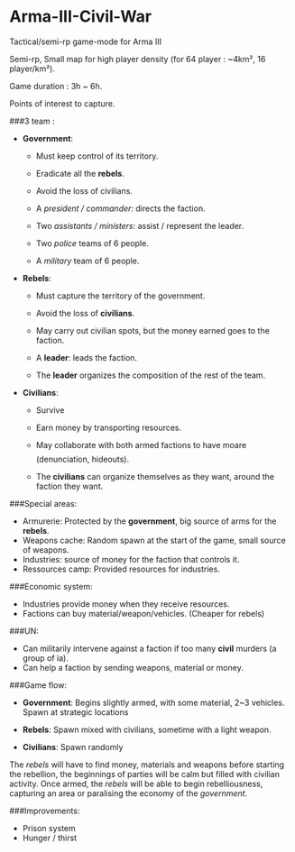 # Arma-III-Civil-War
Tactical/semi-rp game-mode for Arma III

Semi-rp, Small map for high player density (for 64 player : ~4km², 16 player/km²).

Game duration : 3h ~ 6h.

Points of interest to capture.

###3 team : 
  - __Government__:
  
    * Must keep control of its territory.
    * Eradicate all the __rebels__.
    * Avoid the loss of civilians.

    * A _president / commander_: directs the faction.
    * Two _assistants / ministers_: assist / represent the leader.
    * Two _police_ teams of 6 people.
    * A _military_ team of 6 people.
    
  - __Rebels__: 
  
    * Must capture the territory of the government.
    * Avoid the loss of __civilians__.
    * May carry out civilian spots, but the money earned goes to the faction.

    * A __leader__: leads the faction.
    * The __leader__ organizes the composition of the rest of the team.

  - __Civilians__:
  
    * Survive
    * Earn money by transporting resources.
    * May collaborate with both armed factions to have moare $$ $$ (denunciation, hideouts).

    * The __civilians__ can organize themselves as they want, around the faction they want.

###Special areas:

  * Armurerie: Protected by the __government__, big source of arms for the __rebels__.
  * Weapons cache: Random spawn at the start of the game, small source of weapons.
  * Industries: source of money for the faction that controls it.
  * Ressources camp: Provided resources for industries.

###Economic system: 

  * Industries provide money when they receive resources.
  * Factions can buy material/weapon/vehicles. (Cheaper for rebels)

###UN:
  * Can militarily intervene against a faction if too many __civil__ murders (a group of ia).
  * Can help a faction by sending weapons, material or money.

###Game flow:

  * __Government__: 
    Begins slightly armed, with some material, 2~3 vehicles.
    Spawn at strategic locations

  * __Rebels__: Spawn mixed with civilians, sometime with a light weapon.

  * __Civilians__: Spawn randomly

  The _rebels_ will have to find money, materials and weapons before starting the rebellion, the beginnings of parties will be calm but   filled with civilian activity.
  Once armed, the _rebels_ will be able to begin rebelliousness, capturing an area or paralising the economy of the _government_.


###Improvements:
  * Prison system
  * Hunger / thirst

